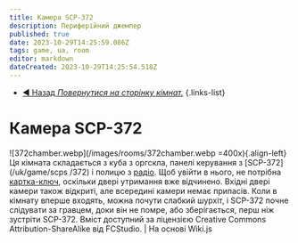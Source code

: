 ```yaml
---
title: Камера SCP-372 
description: Периферійний джемпер
published: true
date: 2023-10-29T14:25:59.086Z
tags: game, ua, room
editor: markdown
dateCreated: 2023-10-29T14:25:54.518Z
---
```



- [:arrow_backward: Назад *Повернутися на сторінку кімнат.*](/uk/game/rooms)
{.links-list}
# Камера SCP-372
![372chamber.webp](/images/rooms/372chamber.webp =400x){.align-left}Ця кімната складається з куба з оргскла, панелі керування з [SCP-372](/uk/game/scps /372) і полицю з [радіо](/uk/game/items/radio). Щоб увійти в нього, не потрібна [картка-ключ](/uk/game/items/Keycards), оскільки двері утримання вже відчинено. Вхідні двері камери також відкриті, але всередині камери немає припасів. Коли в кімнату вперше входять, можна почути слабкий шурхіт, і SCP-372 почне слідувати за гравцем, доки він не помре, або зберігається, перш ніж зустріти SCP-372.
Вміст доступний за ліцензією Creative Commons Attribution-ShareAlike від FCStudio. | На основі Wiki.js